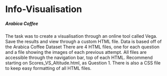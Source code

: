 # Info-Visualisation
##### Arabica Coffee
The task was to create a visualisation through an online tool called Vega. Save the results and view through a custom HTML file. Data is based off of the Arabica Coffee Dataset
There are 4 HTML files, one for each question and a file showing the images of each previous attempt.
All files are accessible through the navigation bar, top of each HTML. 
Recommend starting on Scores_VS_Altitude.html, as Question 1.
There is also a CSS file to keep easy formatting of all HTML files.
